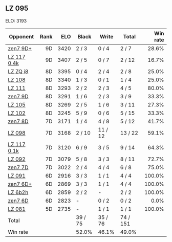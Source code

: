 ## LZ 095 ##

ELO: 3193

Opponent | Rank | ELO | Black | Write | Total | Win rate
---------|-----:|----:|-------|-------|-------|-------:
[zen7 9D+](zen7%209D+.md) | 9D | 3420 | 2 / 3 | 0 / 4 | 2 / 7 | 28.6%
[LZ 117 0.4k](LZ%20117%200.4k.md) | 9D | 3407 | 2 / 5 | 0 / 7 | 2 / 12 | 16.7%
[LZ ZQ i8](LZ%20ZQ%20i8.md) | 8D | 3395 | 0 / 4 | 2 / 4 | 2 / 8 | 25.0%
[LZ 108](LZ%20108.md) | 8D | 3340 | 1 / 3 | 0 / 1 | 1 / 4 | 25.0%
[LZ 111](LZ%20111.md) | 8D | 3293 | 2 / 2 | 2 / 3 | 4 / 5 | 80.0%
[zen7 9D](zen7%209D.md) | 8D | 3291 | 1 / 6 | 2 / 3 | 3 / 9 | 33.3%
[LZ 105](LZ%20105.md) | 8D | 3269 | 2 / 5 | 1 / 6 | 3 / 11 | 27.3%
[LZ 102](LZ%20102.md) | 8D | 3245 | 5 / 9 | 0 / 6 | 5 / 15 | 33.3%
[zen7 8D](zen7%208D.md) | 7D | 3171 | 1 / 4 | 4 / 8 | 5 / 12 | 41.7%
[LZ 098](LZ%20098.md) | 7D | 3168 | 2 / 10 | 11 / 12 | 13 / 22 | 59.1%
[LZ 117 0.1k](LZ%20117%200.1k.md) | 7D | 3120 | 6 / 9 | 3 / 5 | 9 / 14 | 64.3%
[LZ 092](LZ%20092.md) | 7D | 3079 | 5 / 8 | 3 / 3 | 8 / 11 | 72.7%
[zen7 7D](zen7%207D.md) | 7D | 3022 | 2 / 4 | 4 / 4 | 6 / 8 | 75.0%
[LZ 091](LZ%20091.md) | 6D | 2916 | 3 / 3 | 1 / 1 | 4 / 4 | 100.0%
[zen7 6D+](zen7%206D+.md) | 6D | 2869 | 3 / 3 | 1 / 1 | 4 / 4 | 100.0%
[LZ 6b2h](LZ%206b2h.md) | 6D | 2859 | 2 / 2 | - | 2 / 2 | 100.0%
[zen7 6D](zen7%206D.md) | 6D | 2823 | - | 0 / 2 | 0 / 2 | 0.0%
[LZ 081](LZ%20081.md) | 5D | 2735 | - | 1 / 1 | 1 / 1 | 100.0%
Total | | | 39 / 75 | 35 / 76 | 74 / 151 | 
Win rate| | | 52.0% | 46.1% | 49.0% | 
